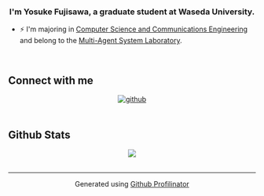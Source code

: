 ### <div align="center">I'm Yosuke Fujisawa, a graduate student at Waseda University.</div>  
  

- ⚡ I'm majoring in [Computer Science and Communications Engineering](https://www.csce.waseda.ac.jp/) and belong to the [Multi-Agent System Laboratory](https://www.sugawara.org/top).  
  

<br/>  

## Connect with me  
<div align="center">
<a href="https://github.com/SunnyWist" target="_blank">
<img src=https://img.shields.io/badge/github-%2324292e.svg?&style=for-the-badge&logo=github&logoColor=white alt=github style="margin-bottom: 5px;" />
</a>  
</div>  
  

<br/>  


## Github Stats  
<div align="center"><img src="https://github-readme-stats.vercel.app/api?username=SunnyWist&show_icons=true&count_private=true&hide_border=true" align="center" /></div>  

<br/>  

----
<div align="center">Generated using <a href="https://profilinator.rishav.dev/" target="_blank">Github Profilinator</a></div>
